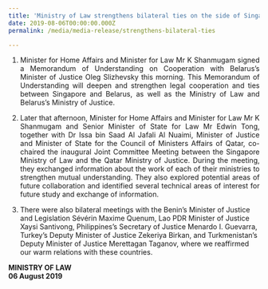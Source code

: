 ```yaml
---
title: 'Ministry of Law strengthens bilateral ties on the side of Singapore Convention Signing Ceremony and Conference'
date: 2019-08-06T00:00:00.000Z
permalink: /media/media-release/strengthens-bilateral-ties

---
```



 <div>
                      <ol type="1">
                        <li>
                          <p align="justify">Minister for Home Affairs and Minister for Law Mr K Shanmugam signed a Memorandum of Understanding on Cooperation with Belarus’s Minister of Justice Oleg Slizhevsky this morning. This Memorandum of Understanding will deepen and strengthen legal cooperation and ties between Singapore and Belarus, as well as the Ministry of Law and Belarus’s Ministry of Justice.
                          </p> 
                        </li>
                        <li>
                          <p align="justify">Later that afternoon, Minister for Home Affairs and Minister for Law Mr K Shanmugam and Senior Minister of State for Law Mr Edwin Tong, together with Dr Issa bin Saad Al Jafali Al Nuaimi, Minister of Justice and Minister of State for the Council of Ministers Affairs of Qatar, co-chaired the inaugural Joint Committee Meeting between the Singapore Ministry of Law and the Qatar Ministry of Justice. During the meeting, they exchanged information about the work of each of their ministries to strengthen mutual understanding. They also explored potential areas of future collaboration and identified several technical areas of interest for future study and exchange of information.</p> 
                        </li>
                        <li>
 <p align="justfy">There were also bilateral meetings with the Benin’s Minister of Justice and Legislation Sévérin Maxime Quenum, Lao PDR Minister of Justice Xaysi Santivong, Philippines’s Secretary of Justice Menardo I. Guevarra, Turkey’s Deputy Minister of Justice Zekeriya Birkan, and Turkmenistan’s Deputy Minister of Justice Merettagan Taganov, where we reaffirmed our warm relations with these countries.</p> 
                        </li>
                      </ol>
 <p>
<b> MINISTRY OF LAW </b> <br> <b> 06 August 2019 </b>  
  </p>               
